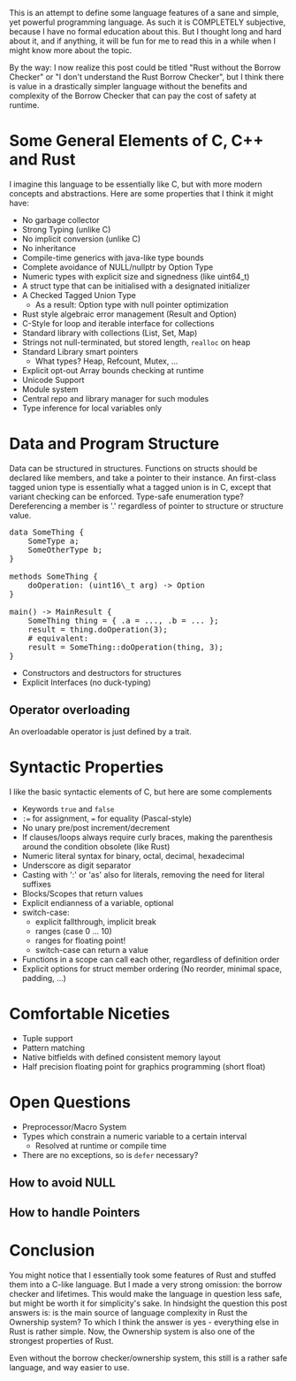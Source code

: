 This is an attempt to define some language features of a sane and simple, yet powerful programming language.
As such it is COMPLETELY subjective, because I have no formal education about this.
But I thought long and hard about it, and if anything, it will be fun for me to read this in a while when I might know more about the topic.

By the way: I now realize this post could be titled "Rust without the Borrow Checker" or "I don't understand the Rust Borrow Checker", but I think there is value in a drastically simpler language without the benefits and complexity of the Borrow Checker that can pay the cost of safety at runtime.

# Some General Elements of C, C++ and Rust

I imagine this language to be essentially like C, but with more modern concepts and abstractions.
Here are some properties that I think it might have:

* No garbage collector
* Strong Typing (unlike C)
* No implicit conversion (unlike C)
* No inheritance
* Compile-time generics with java-like type bounds
* Complete avoidance of NULL/nullptr by Option<T> Type
* Numeric types with explicit size and signedness (like uint64\_t)
* A struct type that can be initialised with a designated initializer
* A Checked Tagged Union Type
    * As a result: Option type with null pointer optimization
* Rust style algebraic error management (Result and Option)
* C-Style for loop and iterable interface for collections
* Standard library with collections (List, Set, Map)
* Strings not null-terminated, but stored length, `realloc` on heap
* Standard Library smart pointers
    * What types? Heap, Refcount, Mutex, ...
* Explicit opt-out Array bounds checking at runtime
* Unicode Support
* Module system
* Central repo and library manager for such modules
* Type inference for local variables only

# Data and Program Structure

Data can be structured in structures. Functions on structs should be declared like members, and take a pointer to their instance.
An first-class tagged union type is essentially what a tagged union is in C, except that variant checking can be enforced.
Type-safe enumeration type?
Dereferencing a member is '.' regardless of pointer to structure or structure value.

<pre>
data SomeThing {
    SomeType a;
    SomeOtherType b;
}

methods SomeThing {
    doOperation: (uint16\_t arg) -> Option<uint64\_t>
}

main() -> MainResult {
    SomeThing thing = { .a = ..., .b = ... };
    result = thing.doOperation(3);
    # equivalent:
    result = SomeThing::doOperation(thing, 3);
}
</pre>

* Constructors and destructors for structures
* Explicit Interfaces (no duck-typing)

## Operator overloading
An overloadable operator is just defined by a trait.

# Syntactic Properties

I like the basic syntactic elements of C, but here are some complements
* Keywords `true` and `false`
* `:=` for assignment, `=` for equality (Pascal-style)
* No unary pre/post increment/decrement
* If clauses/loops always require curly braces, making the parenthesis around the condition obsolete (like Rust)
* Numeric literal syntax for binary, octal, decimal, hexadecimal
* Underscore as digit separator
* Casting with ':' or 'as' also for literals, removing the need for literal suffixes
* Blocks/Scopes that return values
* Explicit endianness of a variable, optional
* switch-case:
    * explicit fallthrough, implicit break
    * ranges (case 0 ... 10)
    * ranges for floating point!
    * switch-case can return a value
* Functions in a scope can call each other, regardless of definition order
* Explicit options for struct member ordering (No reorder, minimal space, padding, ...)

# Comfortable Niceties

* Tuple support
* Pattern matching
* Native bitfields with defined consistent memory layout
* Half precision floating point for graphics programming (short float)

# Open Questions

* Preprocessor/Macro System
* Types which constrain a numeric variable to a certain interval
    * Resolved at runtime or compile time
* There are no exceptions, so is `defer` necessary?

## How to avoid NULL
## How to handle Pointers

# Conclusion
You might notice that I essentially took some features of Rust and stuffed them into a C-like language. But I made a very strong omission: the borrow checker and lifetimes. This would make the language in question less safe, but might be worth it for simplicity's sake. In hindsight the question this post answers is: is the main source of language complexity in Rust the Ownership system? To which I think the answer is yes - everything else in Rust is rather simple. Now, the Ownership system is also one of the strongest properties of Rust.

Even without the borrow checker/ownership system, this still is a rather safe language, and way easier to use.

